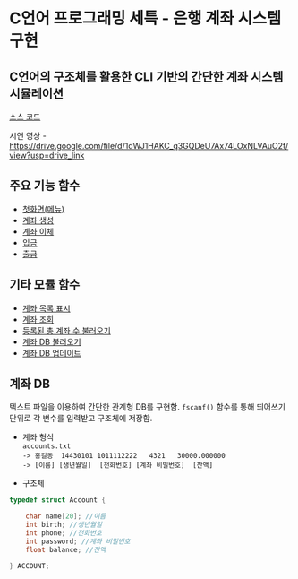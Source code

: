 # C언어 프로그래밍 세특 - 은행 계좌 시스템 구현

## C언어의 구조체를 활용한 CLI 기반의 간단한 계좌 시스템 시뮬레이션

  
[소스 코드](https://github.com/RubiYH/C_BankSystem/blob/master/Project1/%EC%86%8C%EC%8A%A4.c)  

시연 영상 - https://drive.google.com/file/d/1dWJ1HAKC_q3GQDeU7Ax74LOxNLVAuO2f/view?usp=drive_link  

  
## 주요 기능 함수  
  
- [첫화면(메뉴)](https://github.com/RubiYH/C_BankSystem/blob/master/Project1/%EC%86%8C%EC%8A%A4.c?plain=1#L68-L105)
- [계좌 생성](https://github.com/RubiYH/C_BankSystem/blob/master/Project1/소스.c?plain=1#L107-L136)
- [계좌 이체](https://github.com/RubiYH/C_BankSystem/blob/master/Project1/소스.c?plain=1#L218-L314)
- [입금](https://github.com/RubiYH/C_BankSystem/blob/master/Project1/소스.c?plain=1#L316-L373)
- [출금](https://github.com/RubiYH/C_BankSystem/blob/master/Project1/소스.c?plain=1#L375-L446)
  
  
## 기타 모듈 함수  
  
- [계좌 목록 표시](https://github.com/RubiYH/C_BankSystem/blob/master/Project1/소스.c?plain=1#L138-L150)
- [계좌 조회](https://github.com/RubiYH/C_BankSystem/blob/master/Project1/소스.c?plain=1#L163-L216)
- [등록된 총 계좌 수 불러오기](https://github.com/RubiYH/C_BankSystem/blob/master/Project1/소스.c?plain=1#L38-L53)
- [계좌 DB 불러오기](https://github.com/RubiYH/C_BankSystem/blob/master/Project1/소스.c?plain=1#L56-L66)
- [계좌 DB 업데이트](https://github.com/RubiYH/C_BankSystem/blob/master/Project1/소스.c?plain=1#L152-L161)
  
  
## 계좌 DB

텍스트 파일을 이용하여 간단한 관계형 DB를 구현함. `fscanf()` 함수를 통해 띄어쓰기 단위로 각 변수를 입력받고 구조체에 저장함.

* 계좌 형식  
`accounts.txt`  
```-> 홍길동  14430101 1011112222   4321   30000.000000```  
```-> [이름] [생년월일]  [전화번호] [계좌 비밀번호]  [잔액]```

* 구조체
```c
typedef struct Account {

	char name[20]; //이름
	int birth; //생년월일
	int phone; //전화번호
	int password; //계좌 비밀번호
	float balance; //잔액

} ACCOUNT;
```
